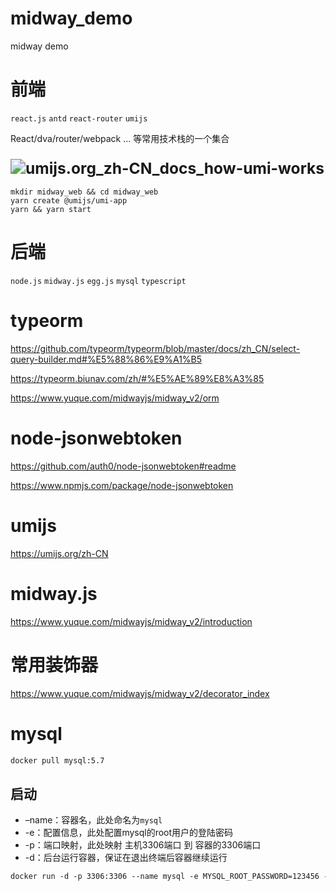 # midway_demo
midway demo
# 

# 前端

`react.js` `antd` `react-router` `umijs`

React/dva/router/webpack ...  等常用技术栈的一个集合

### <img src="https://img.alicdn.com/tfs/TB1hE8ywrr1gK0jSZFDXXb9yVXa-1227-620.png" alt="umijs.org_zh-CN_docs_how-umi-works" style="zoom:150%;" />

```
mkdir midway_web && cd midway_web
yarn create @umijs/umi-app
yarn && yarn start
```

# 后端

`node.js` `midway.js` `egg.js` `mysql` `typescript`

# typeorm

https://github.com/typeorm/typeorm/blob/master/docs/zh_CN/select-query-builder.md#%E5%88%86%E9%A1%B5

https://typeorm.biunav.com/zh/#%E5%AE%89%E8%A3%85

https://www.yuque.com/midwayjs/midway_v2/orm

# node-jsonwebtoken

https://github.com/auth0/node-jsonwebtoken#readme

https://www.npmjs.com/package/node-jsonwebtoken

# umijs

 https://umijs.org/zh-CN

# midway.js

https://www.yuque.com/midwayjs/midway_v2/introduction

# 常用装饰器

https://www.yuque.com/midwayjs/midway_v2/decorator_index

# mysql

```dockerfile
docker pull mysql:5.7
```

## 启动

- –name：容器名，此处命名为`mysql`
- -e：配置信息，此处配置mysql的root用户的登陆密码
- -p：端口映射，此处映射 主机3306端口 到 容器的3306端口
- -d：后台运行容器，保证在退出终端后容器继续运行

```dockerfile
docker run -d -p 3306:3306 --name mysql -e MYSQL_ROOT_PASSWORD=123456 -d mysql:5.7
```



